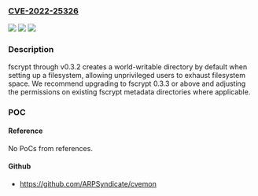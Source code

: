 ### [CVE-2022-25326](https://cve.mitre.org/cgi-bin/cvename.cgi?name=CVE-2022-25326)
![](https://img.shields.io/static/v1?label=Product&message=fscrypt&color=blue)
![](https://img.shields.io/static/v1?label=Version&message=n%2Fa&color=blue)
![](https://img.shields.io/static/v1?label=Vulnerability&message=CWE-400%20Uncontrolled%20Resource%20Consumption&color=brighgreen)

### Description

fscrypt through v0.3.2 creates a world-writable directory by default when setting up a filesystem, allowing unprivileged users to exhaust filesystem space. We recommend upgrading to fscrypt 0.3.3 or above and adjusting the permissions on existing fscrypt metadata directories where applicable.

### POC

#### Reference
No PoCs from references.

#### Github
- https://github.com/ARPSyndicate/cvemon

